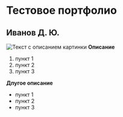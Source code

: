 # Тестовое портфолио
## Иванов Д. Ю.
![Текст с описанием картинки](https://klike.net/uploads/posts/2019-05/1556708032_1.jpg)
**Описание**

1. пункт 1
2. пункт 2
3. пункт 3

**Дпугое описание**

* пункт 1
* пункт 2
* пункт 3

